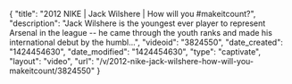 {
    "title": "2012 NIKE | Jack Wilshere | How will you #makeitcount?",
    "description": "Jack Wilshere is the youngest ever player to represent Arsenal in the league -- he came through the youth ranks and made his international debut by the humbl...",
    "videoid": "3824550",
    "date_created": "1424454630",
    "date_modified": "1424454630",
    "type": "captivate",
    "layout": "video",
    "url": "\/v\/2012-nike-jack-wilshere-how-will-you-makeitcount\/3824550"
}